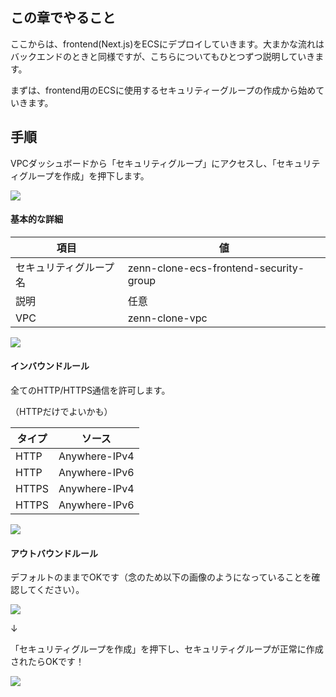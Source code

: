 ## この章でやること

ここからは、frontend(Next.js)をECSにデプロイしていきます。大まかな流れはバックエンドのときと同様ですが、こちらについてもひとつずつ説明していきます。

まずは、frontend用のECSに使用するセキュリティーグループの作成から始めていきます。

## 手順

VPCダッシュボードから「セキュリティグループ」にアクセスし、「セキュリティグループを作成」を押下します。

![](https://storage.googleapis.com/zenn-user-upload/debe6ee4c31c-20230528.png)

#### 基本的な詳細

|項目|値|
|---|---|
|セキュリティグループ名|zenn-clone-ecs-frontend-security-group|
|説明|任意|
|VPC|zenn-clone-vpc|

![](https://storage.googleapis.com/zenn-user-upload/11ee362c7ff0-20230528.png)

#### インバウンドルール

全てのHTTP/HTTPS通信を許可します。

（HTTPだけでよいかも）

|タイプ|ソース|
|---|---|
|HTTP|Anywhere-IPv4|
|HTTP|Anywhere-IPv6|
|HTTPS|Anywhere-IPv4|
|HTTPS|Anywhere-IPv6|

![](https://storage.googleapis.com/zenn-user-upload/9974be04d27e-20230818.png)

#### アウトバウンドルール

デフォルトのままでOKです（念のため以下の画像のようになっていることを確認してください）。

![](https://storage.googleapis.com/zenn-user-upload/86bb14ec182d-20230528.png)

↓

「セキュリティグループを作成」を押下し、セキュリティグループが正常に作成されたらOKです！

![](https://storage.googleapis.com/zenn-user-upload/e3ad9de74bc2-20230528.png)
